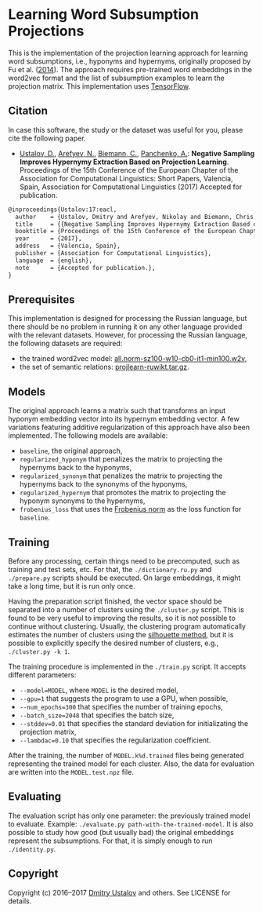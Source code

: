# Learning Word Subsumption Projections

This is the implementation of the projection learning approach for learning word subsumptions, i.e., hyponyms and hypernyms, originally proposed by Fu et al. ([2014](http://dx.doi.org/10.3115/v1/P14-1113)). The approach requires pre-trained word embeddings in the word2vec format and the list of subsumption examples to learn the projection matrix. This implementation uses [TensorFlow](https://www.tensorflow.org/).

## Citation

In case this software, the study or the dataset was useful for you, please cite the following paper.

* [Ustalov, D.](https://github.com/dustalov), [Arefyev, N.](https://github.com/nvanva), [Biemann, C.](https://www.inf.uni-hamburg.de/en/inst/ab/lt/people/chris-biemann.html), [Panchenko, A.](https://www2.informatik.uni-hamburg.de/fiona/pers.php?lang=en&order=name#panchenko): **Negative Sampling Improves Hypernymy Extraction Based on Projection Learning**. Proceedings of the 15th Conference of the European Chapter of the Association for Computational Linguistics: Short Papers, Valencia, Spain, Association for Computational Linguistics (2017) Accepted for publication.

```latex
@inproceedings{Ustalov:17:eacl,
  author    = {Ustalov, Dmitry and Arefyev, Nikolay and Biemann, Chris and Panchenko, Alexander},
  title     = {{Negative Sampling Improves Hypernymy Extraction Based on Projection Learning}},
  booktitle = {Proceedings of the 15th Conference of the European Chapter of the Association for Computational Linguistics: Short Papers},
  year      = {2017},
  address   = {Valencia, Spain},
  publisher = {Association for Computational Linguistics},
  language  = {english},
  note      = {Accepted for publication.},
}
```

## Prerequisites

This implementation is designed for processing the Russian language, but there should be no problem in running it on any other language provided with the relevant datasets. However, for processing the Russian language, the following datasets are required:

* the trained word2vec model: [all.norm-sz100-w10-cb0-it1-min100.w2v],
* the set of semantic relations: [projlearn-ruwikt.tar.gz].

[projlearn-ruwikt.tar.gz]: http://ustalov.imm.uran.ru/pub/projlearn-ruwikt.tar.gz
[all.norm-sz100-w10-cb0-it1-min100.w2v]: https://s3-eu-west-1.amazonaws.com/dsl-research/wiki/w2v_export/all.norm-sz100-w10-cb0-it1-min100.w2v

## Models

The original approach learns a matrix such that transforms an input hyponym embedding vector into its hypernym embedding vector. A few variations featuring additive regularization of this approach have also been implemented. The following models are available:

* `baseline`, the original approach,
* `regularized_hyponym` that penalizes the matrix to projecting the hypernyms back to the hyponyms,
* `regularized_synonym` that penalizes the matrix to projecting the hypernyms back to the synonyms of the hyponyms,
* `regularized_hypernym` that promotes the matrix to projecting the hyponym synonyms to the hypernyms,
* `frobenius_loss` that uses the [Frobenius norm](https://en.wikipedia.org/wiki/Matrix_norm#Frobenius_norm) as the loss function for `baseline`.

## Training

Before any processing, certain things need to be precomputed, such as training and test sets, etc. For that, the `./dictionary.ru.py` and `./prepare.py` scripts should be executed. On large embeddings, it might take a long time, but it is run only once.

Having the preparation script finished, the vector space should be separated into a number of clusters using the `./cluster.py` script. This is found to be very useful to improving the results, so it is not possible to continue without clustering. Usually, the clustering program automatically estimates the number of clusters using the [silhouette method](https://en.wikipedia.org/wiki/Silhouette_(clustering)), but it is possible to explicitly specify the desired number of clusters, e.g., `./cluster.py -k 1`.

The training procedure is implemented in the `./train.py` script. It accepts different parameters:

* `--model=MODEL`, where `MODEL` is the desired model,
* `--gpu=1` that suggests the program to use a GPU, when possible,
* `--num_epochs=300` that specifies the number of training epochs,
* `--batch_size=2048` that specifies the batch size,
* `--stddev=0.01` that specifies the standard deviation for initializating the projection matrix,
* `--lambdac=0.10` that specifies the regularization coefficient.

After the training, the number of `MODEL.k%d.trained` files being generated representing the trained model for each cluster. Also, the data for evaluation are written into the `MODEL.test.npz` file.

## Evaluating

The evaluation script has only one parameter: the previously trained model to evaluate. Example: `./evaluate.py path-with-the-trained-model`. It is also possible to study how good (but usually bad) the original embeddings represent the subsumptions. For that, it is simply enough to run `./identity.py`.

## Copyright

Copyright (c) 2016&ndash;2017 [Dmitry Ustalov](https://ustalov.name/en/) and others. See LICENSE for details.
